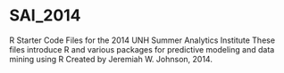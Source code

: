 SAI_2014
========

R Starter Code Files for the 2014 UNH Summer Analytics Institute
These files introduce R and various packages for predictive modeling and data mining using R
Created by Jeremiah W. Johnson, 2014. 
